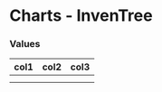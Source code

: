 # Charts - InvenTree

### Values


| col1 | col2 | col3 |
| ------ | ------ | ------ |
|      |      |      |
|      |      |      |
